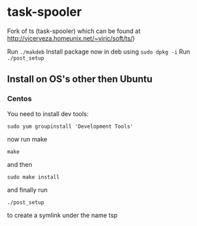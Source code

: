 # task-spooler
Fork of ts (task-spooler) which can be found at http://vicerveza.homeunix.net/~viric/soft/ts/)

Run `./makdeb`
Install package now in deb using `sudo dpkg -i`
Run `./post_setup`

## Install on OS's other then Ubuntu

### Centos 
You need to install dev tools:
```
sudo yum groupinstall 'Development Tools'
```

now run make
```
make 
```

and then 
```
sudo make install
``` 

and finally run 
```
./post_setup
```

to create a symlink under the name tsp
